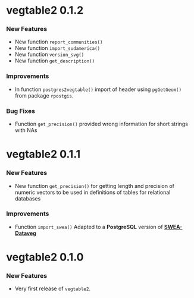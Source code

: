 vegtable2 0.1.2
===============

### New Features

* New function `report_communities()`
* New function `import_sudamerica()`
* New function `version_svg()`
* New function `get_description()`

### Improvements

* In function `postgres2vegtable()` import of header using `pgGetGeom()` from package `rpostgis`.

### Bug Fixes

* Function `get_precision()` provided wrong information for short strings with NAs

vegtable2 0.1.1
===============

### New Features

* New function `get_precision()` for getting length and precision of numeric vectors to be used in definitions of tables for relational databases

### Improvements

* Function `import_swea()` Adapted to a **PostgreSQL** version of [**SWEA-Dataveg**](http://www.givd.info/ID/AF-00-006)

vegtable2 0.1.0
===============

### New Features

* Very first release of `vegtable2`.
